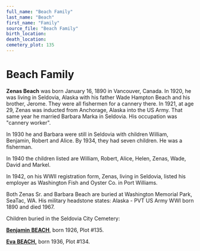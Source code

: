 ```yaml
---
full_name: "Beach Family"
last_name: "Beach"
first_name: "Family"
source_file: "Beach Family"
birth_location:
death_location:
cemetery_plot: 135
---
```

# Beach Family

**Zenas Beach** was born January 16, 1890 in Vancouver, Canada. In 1920, he was living in Seldovia, Alaska with his father Wade Hampton Beach and his brother, Jerome. They were all fishermen for a cannery there. In 1921,
at age 29, Zenas was inducted from Anchorage, Alaska into the US Army.
That same year he married Barbara Marka in Seldovia. His occupation was
"cannery worker".

In 1930 he and Barbara were still in Seldovia with children William,
Benjamin, Robert and Alice. By 1934, they had seven children. He was a
fisherman.

In 1940 the children listed are William, Robert, Alice, Helen, Zenas,
Wade, David and Markel.

In 1942, on his WWII registration form, Zenas, living in Seldovia,
listed his employer as Washington Fish and Oyster Co. in Port Williams.

Both Zenas Sr. and Barbara Beach are buried at Washington Memorial Park,
SeaTac, WA. His military headstone states: Alaska - PVT US Army WWI born
1890 and died 1967.

Children buried in the Seldovia City Cemetery:

[**Benjamin** **BEACH**](../_people/Beach_Benjamin.md), born 1926, Plot \#135.

[**Eva** **BEACH,**](../_people/Beach_Eva.md) born 1936, Plot \#134.
